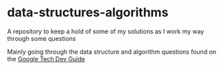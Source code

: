# data-structures-algorithms
A repository to keep a hold of some of my solutions as I work my way through some questions

Mainly going through the data structure and algorithm questions found on the [Google Tech Dev Guide](https://techdevguide.withgoogle.com/paths/data-structures-and-algorithms/)
